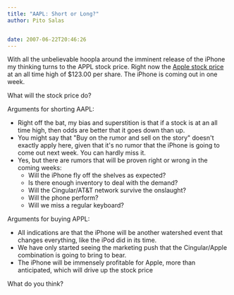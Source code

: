 ```yaml
---
title: "AAPL: Short or Long?"
author: Pito Salas


date: 2007-06-22T20:46:26
---
```




With all the unbelievable hoopla around the imminent release of the iPhone my
thinking turns to the APPL stock price. Right now the [Apple stock
price](<http://finance.yahoo.com/q?d=t&s=AAPL>) at an all time high of $123.00
per share. The iPhone is coming out in one week.

What will the stock price do?

Arguments for shorting AAPL:

  * Right off the bat, my bias and superstition is that if a stock is at an all time high, then odds are better that it goes down than up.
  * You might say that "Buy on the rumor and sell on the story" doesn't exactly apply here, given that it's no rumor that the iPhone is going to come out next week. You can hardly miss it.
  * Yes, but there are rumors that will be proven right or wrong in the coming weeks:
    * Will the iPhone fly off the shelves as expected?
    * Is there enough inventory to deal with the demand?
    * Will the Cingular/AT&T network survive the onslaught? 
    * Will the phone perform?
    * Will we miss a regular keyboard?

Arguments for buying APPL:  

  * All indications are that the iPhone will be another watershed event that changes everything, like the iPod did in its time.
  * We have only started seeing the marketing push that the Cingular/Apple combination is going to bring to bear.
  * The iPhone will be immensely profitable for Apple, more than anticipated, which will drive up the stock price

What do you think?


